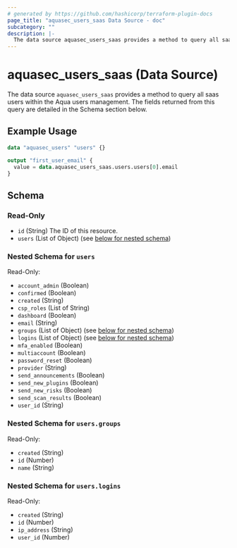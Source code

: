 ```yaml
---
# generated by https://github.com/hashicorp/terraform-plugin-docs
page_title: "aquasec_users_saas Data Source - doc"
subcategory: ""
description: |-
  The data source aquasec_users_saas provides a method to query all saas users within the Aqua users management. The fields returned from this query are detailed in the Schema section below.
---
```


# aquasec_users_saas (Data Source)

The data source `aquasec_users_saas` provides a method to query all saas users within the Aqua users management. The fields returned from this query are detailed in the Schema section below.

## Example Usage

```terraform
data "aquasec_users" "users" {}

output "first_user_email" {
  value = data.aquasec_users_saas.users.users[0].email
}
```

<!-- schema generated by tfplugindocs -->
## Schema

### Read-Only

- `id` (String) The ID of this resource.
- `users` (List of Object) (see [below for nested schema](#nestedatt--users))

<a id="nestedatt--users"></a>
### Nested Schema for `users`

Read-Only:

- `account_admin` (Boolean)
- `confirmed` (Boolean)
- `created` (String)
- `csp_roles` (List of String)
- `dashboard` (Boolean)
- `email` (String)
- `groups` (List of Object) (see [below for nested schema](#nestedobjatt--users--groups))
- `logins` (List of Object) (see [below for nested schema](#nestedobjatt--users--logins))
- `mfa_enabled` (Boolean)
- `multiaccount` (Boolean)
- `password_reset` (Boolean)
- `provider` (String)
- `send_announcements` (Boolean)
- `send_new_plugins` (Boolean)
- `send_new_risks` (Boolean)
- `send_scan_results` (Boolean)
- `user_id` (String)

<a id="nestedobjatt--users--groups"></a>
### Nested Schema for `users.groups`

Read-Only:

- `created` (String)
- `id` (Number)
- `name` (String)


<a id="nestedobjatt--users--logins"></a>
### Nested Schema for `users.logins`

Read-Only:

- `created` (String)
- `id` (Number)
- `ip_address` (String)
- `user_id` (Number)


